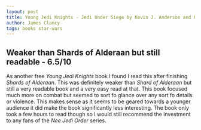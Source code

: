 ```yaml
---
layout: post
title: Young Jedi Knights - Jedi Under Siege by Kevin J. Anderson and Rebecca Moesta
author: James Clancy
tags: books star-wars
---
```


## Weaker than Shards of Alderaan but still readable - 6.5/10

As another free _Young Jedi Knights_ book I found I read this after finishing _Shards of Alderaan_. This was definitely weaker than _Shard of Alderaan_ but still a very readable book and a very easy read at that. This book focused much more on combat but seemed to sort fo glance over any sort fo details or violence. This makes sense as it seems to be geared towards a younger audience it did make the book significantly less interesting. The book only took a few hours to read though so I would still recommend the investment to any fans of the _Nee Jedi Order_ series.